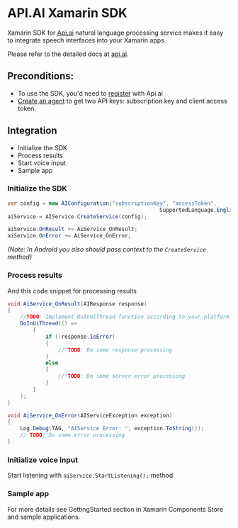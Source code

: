 # API.AI Xamarin SDK

Xamarin SDK for [Api.ai](http://api.ai) natural language processing service makes it easy to integrate speech interfaces into your Xamarin apps.

Please refer to the detailed docs at [api.ai](http://api.ai/docs/).

## Preconditions:
* To use the SDK, you'd need to [register](https://console.api.ai/api-client/#/signup) with Api.ai 
* [Create an agent](https://console.api.ai/api-client/#/newAgent) to get two API keys: subscription key and client access token.

## Integration
* Initialize the SDK
* Process results
* Start voice input
* Sample app

### Initialize the SDK

```csharp
var config = new AIConfiguration("subscriptionKey", "accessToken", 
                                                SupportedLanguage.English);
aiService = AIService.CreateService(config);

aiService.OnResult += AiService_OnResult;
aiService.OnError += AiService_OnError;
```

_(Note: In Android you also should pass context to the `CreateService` method)_

### Process results
And this code snippet for processing results

```csharp
void AiService_OnResult(AIResponse response)
{
    //TODO: Implement DoInUiThread function according to your platform
    DoInUiThread(() =>
        {
            if (!response.IsError)
            {
                // TODO: Do some response processing
            }
            else
            {
                // TODO: Do some server error processing
            }
        }
    );
}

void AiService_OnError(AIServiceException exception)
{
    Log.Debug(TAG, "AIService Error: ", exception.ToString());
    // TODO: Do some error processing
}
```

### Initialize voice input
Start listening with `aiService.StartListening();` method.

### Sample app
For more details see GettingStarted section in Xamarin Components Store and sample applications.
